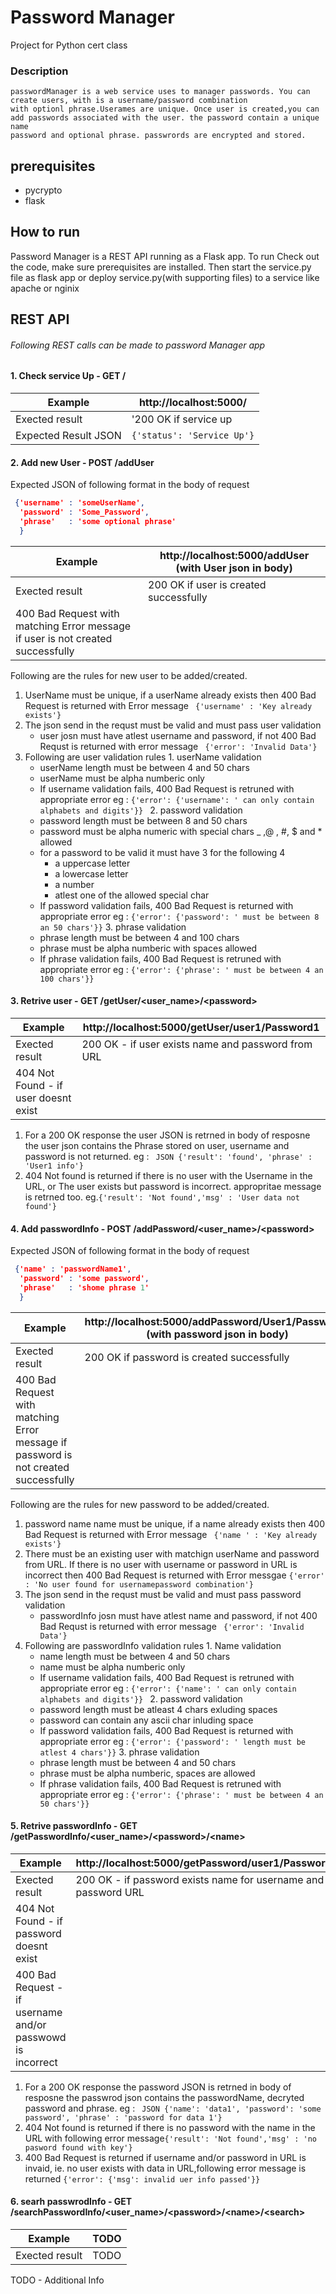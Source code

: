 Password Manager
===============

Project for Python cert class

### Description
    passwordManager is a web service uses to manager passwords. You can create users, with is a username/password combination
    with optionl phrase.Userames are unique. Once user is created,you can add passwords associated with the user. the password contain a unique name
    password and optional phrase. passwrords are encrypted and stored.
    
## prerequisites
* pycrypto
* flask

## How to run
  Password Manager is a REST API running as a Flask app. To run Check out the code, make sure prerequisites are installed.
Then start the service.py file as flask app or deploy service.py(with supporting files) to a service like apache or nginix

## REST API
###### Following REST calls can be made to password Manager app
#### 1. Check service Up - GET /
 
 Example             | http://localhost:5000/  |
 --- | --- |
 Exected result      | '200 OK if service up   |
 Expected Result JSON|```{'status': 'Service Up'}```|
 

#### 2. Add new User - POST /addUser
 Expected JSON of following format in the body of request
 ```json
  {'username' : 'someUserName',
   'password' : 'Some_Password',
   'phrase'   : 'some optional phrase'
   }
 
 ```
 Example        | http://localhost:5000/addUser (with User json in body)  |
 --- | --- |
 Exected result | 200 OK if user is created successfully   |
 |400 Bad Request with matching Error message if user is not created successfully |

  Following are the rules for new user to be added/created.
  
  1. UserName must be unique, if a userName already exists then 400 Bad Request is returned
       with Error message ``` {'username' : 'Key already exists'}```      
  2. The json send in the requst must be valid and must pass user validation
     * user josn must have atlest username and password, if not 400 Bad Requst is returned
       with error message ``` {'error': 'Invalid Data'}```
  3. Following are user validation rules
    1. userName validation
       * userName length must be between 4 and 50 chars
       * userName must be alpha numberic only
       * If username validation fails, 400 Bad Request is retruned with appropriate error
         eg : ```{'error': {'username': ' can only contain alphabets and digits'}} ```
    2. password validation
       * password length must be between 8 and 50 chars
       * password must be alpha numeric with special chars _ ,@ , #, $ and * allowed
       * for a password to be valid it must have 3 for the following 4
         * a uppercase letter
         * a lowercase letter
         * a number
         * atlest one of the allowed special char
       * If password validation fails, 400 Bad Request is returned with appropriate error
         eg : ```{'error': {'password': ' must be between 8 an 50 chars'}}```
    3. phrase validation
       * phrase length must be between 4 and 100 chars
       * phrase  must be alpha numberic with spaces allowed
       * If phrase validation fails, 400 Bad Request is retruned with appropriate error
         eg : ```{'error': {'phrase': ' must be between 4 an 100 chars'}} ```

#### 3. Retrive user - GET /getUser/\<user_name\>/\<password\>


Example        | http://localhost:5000/getUser/user1/Password1  |
 --- | --- |
 Exected result | 200 OK - if user exists name and password from URL |
 |404 Not Found - if user doesnt exist|
 1. For a 200 OK response the user JSON is retrned in body of resposne
    the user json contains the Phrase stored on user, username and password is not returned.
    eg : ``` JSON
            {'result': 'found',
              'phrase' : 'User1 info'}```
 2. 404 Not found is returned if there is no user with the Username in the URL, or 
    The user exists but password is incorrect. appropritae message is retrned too.
    eg.```{'result': 'Not found','msg' : 'User data not found'} ```


#### 4. Add passwordInfo - POST /addPassword/\<user_name\>/\<password\>
Expected JSON of following format in the body of request
 ```json
  {'name' : 'passwordName1',
   'password' : 'some password',
   'phrase'   : 'shome phrase 1'
   }
 
 ```
 Example        | http://localhost:5000/addPassword/User1/Password1 (with password json in body)  |
 --- | --- |
 Exected result | 200 OK if password is created successfully   |
 |400 Bad Request with matching Error message if password is not created successfully |
 
 Following are the rules for new password to be added/created.
  
  1. password name name must be unique, if a name  already exists then 400 Bad Request is returned
       with Error message ``` {'name ' : 'Key already exists'}```  
  2. There must be an existing user with matchign userName and password from URL. If there is no user
     with username or password in URL is incorrect then 400 Bad Request is returned with Error 
     messgae ```{'error' : 'No user found for usernamepassword combination'} ```
  3. The json send in the requst must be valid and must pass password validation
     * passwordInfo josn must have atlest name  and password, if not 400 Bad Requst is returned
       with error message ``` {'error': 'Invalid Data'}```
  4. Following are passwordInfo validation rules
    1. Name validation
       * name length must be between 4 and 50 chars
       * name must be alpha numberic only
       * If username validation fails, 400 Bad Request is retruned with appropriate error
         eg : ```{'error': {'name': ' can only contain alphabets and digits'}} ```
    2. password validation
       * password length must be atleast 4 chars exluding spaces
       * password can contain any ascii char inluding space
       * If password validation fails, 400 Bad Request is returned with appropriate error
         eg : ```{'error': {'password': ' length must be atlest 4 chars'}}```
    3. phrase validation
       * phrase length must be between 4 and 50 chars
       * phrase  must be alpha numberic, spaces are allowed
       * If phrase validation fails, 400 Bad Request is retruned with appropriate error
         eg : ```{'error': {'phrase': ' must be between 4 an 50 chars'}} ```
  

#### 5. Retrive passwordInfo - GET /getPasswordInfo/\<user_name\>/\<password\>/\<name\>

Example        | http://localhost:5000/getPassword/user1/Password1/data1  |
 --- | --- |
 Exected result | 200 OK - if password exists name for username and password URL |
 |404 Not Found - if password doesnt exist|
 |400 Bad Request - if username and/or passwowd is incorrect|
 1. For a 200 OK response the password JSON is retrned in body of resposne
    the passwrod json contains the passwordName, decryted password and phrase.
    eg : ``` JSON
            {'name': 'data1',
             'password': 'some password',
             'phrase' : 'password for data 1'}```
 2. 404 Not found is returned if there is no password with the name in the URL with following 
    error message```{'result': 'Not found','msg' : 'no pasword found with key'} ```
 3. 400 Bad Request is returned if username and/or password in URL is invaid, ie. no user
    exists with data in URL,following error message is returned ```{'error': {'msg': invalid uer info passed'}} ```

#### 6. searh passwrodInfo - GET /searchPasswordInfo/\<user_name\>/\<password\>/\<name\>/\<search\>

Example        | TODO  |
 --- | --- |
 Exected result | TODO   |
TODO - Additional Info
